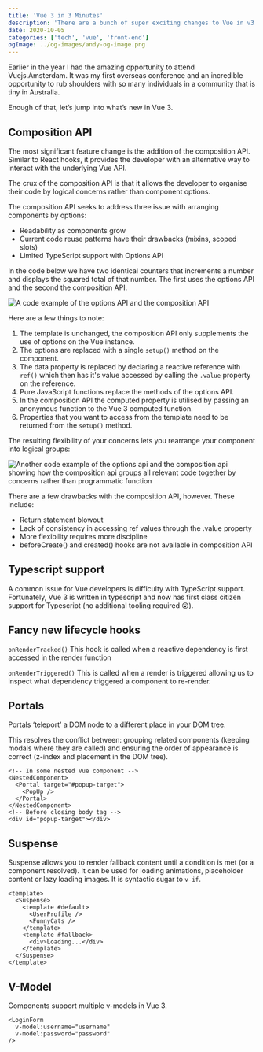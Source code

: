 ```yaml
---
title: 'Vue 3 in 3 Minutes'
description: 'There are a bunch of super exciting changes to Vue in v3. In a small challenge to myself and to save you time I have attempted to distil much of the new goodness into a 3 minute blog post.'
date: 2020-10-05
categories: ['tech', 'vue', 'front-end']
ogImage: ../og-images/andy-og-image.png
---
```


Earlier in the year I had the amazing opportunity to attend Vuejs.Amsterdam. It was my first overseas conference and an incredible opportunity to rub shoulders with so many individuals in a community that is tiny in Australia.

Enough of that, let’s jump into what’s new in Vue 3.

## Composition API

The most significant feature change is the addition of the composition API. Similar to React hooks, it provides the developer with an alternative way to interact with the underlying Vue API.

The crux of the composition API is that it allows the developer to organise their code by logical concerns rather than component options.

The composition API seeks to address three issue with arranging components by options:

- Readability as components grow
- Current code reuse patterns have their drawbacks (mixins, scoped slots)
- Limited TypeScript support with Options API

In the code below we have two identical counters that increments a number and displays the squared total of that number. The first uses the options API and the second the composition API.
 
![A code example of the options API and the composition API](https://res.cloudinary.com/djq5ic5br/image/upload/v1606722467/blog/template.png)


Here are a few things to note:
1. The template is unchanged, the composition API only supplements the use of options on the Vue instance.
2. The options are replaced with a single `setup()` method on the component.
3. The data property is replaced by declaring a reactive reference with `ref()` which then has it's value accessed by calling the `.value` property on the reference.
4. Pure JavaScript functions replace the methods of the options API.
5. In the composition API the computed property is utilised by passing an anonymous function to the Vue 3 computed function.
6. Properties that you want to access from the template need to be returned from the `setup()` method.

The resulting flexibility of your concerns lets you rearrange your component into logical groups:

![Another code example of the options api and the composition api showing how the composition api groups all relevant code together by concerns rather than programmatic function](https://res.cloudinary.com/djq5ic5br/image/upload/v1606722469/blog/Options_API.png)

There are a few drawbacks with the composition API, however. These include:

- Return statement blowout 
- Lack of consistency in accessing ref values through the .value property
- More flexibility requires more discipline
- beforeCreate() and created() hooks are not available in composition API


## Typescript support

A common issue for Vue developers is difficulty with TypeScript support. Fortunately, Vue 3 is written in typescript and now has first class citizen support for Typescript (no additional	tooling required 😲).

## Fancy new lifecycle hooks

`onRenderTracked()`
This hook is called when a reactive dependency is first accessed in the render function

`onRenderTriggered()`
This is called when a render is triggered allowing us to inspect what dependency triggered a component to re-render.

## Portals

Portals ‘teleport’ a DOM node to a different place in your DOM tree.

This resolves the conflict between: grouping related components (keeping modals where they are called)
and ensuring the order of appearance is correct (z-index and placement in the DOM tree).

    <!-- In some nested Vue component -->
    <NestedComponent>
      <Portal target="#popup-target">
        <PopUp />
      </Portal>
    </NestedComponent>
    <!-- Before closing body tag -->
    <div id="popup-target"></div>

## Suspense
    
Suspense allows you to render fallback content until a condition is met (or a component resolved). It can be used for loading animations, placeholder content or lazy loading images. It is syntactic sugar to `v-if`.
    
    <template>
      <Suspense>
        <template #default>
          <UserProfile />
          <FunnyCats />
        </template>
        <template #fallback>
          <div>Loading...</div>
        </template>
      </Suspense>
    </template>



## V-Model

Components support multiple v-models in Vue 3.

    <LoginForm
      v-model:username="username"
      v-model:password="password"
    />
